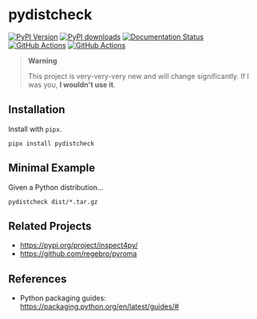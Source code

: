 # pydistcheck

[![PyPI Version](https://img.shields.io/pypi/v/pydistcheck.svg?logo=pypi&logoColor=white)](https://pypi.org/project/pydistcheck)
[![PyPI downloads](https://static.pepy.tech/badge/pydistcheck)](https://pypi.org/project/pydistcheck)
[![Documentation Status](https://readthedocs.org/projects/pydistcheck/badge/?version=latest)](https://pydistcheck.readthedocs.io/)
[![GitHub Actions](https://github.com/jameslamb/pydistcheck/workflows/unit-tests/badge.svg?branch=main)](https://github.com/jameslamb/pydistcheck/actions/workflows/unit-tests.yml)
[![GitHub Actions](https://github.com/jameslamb/pydistcheck/workflows/smoke-tests/badge.svg?branch=main)](https://github.com/jameslamb/pydistcheck/actions/workflows/smoke-tests.yml)

> **Warning**
>
> This project is very-very-very new and will change significantly.
> If I was you, **I wouldn't use it**.

## Installation

Install with `pipx`.

```shell
pipx install pydistcheck
```

## Minimal Example

Given a Python distribution...

```shell
pydistcheck dist/*.tar.gz
```

## Related Projects

* https://pypi.org/project/inspect4py/
* https://github.com/regebro/pyroma

## References

* Python packaging guides: https://packaging.python.org/en/latest/guides/#
